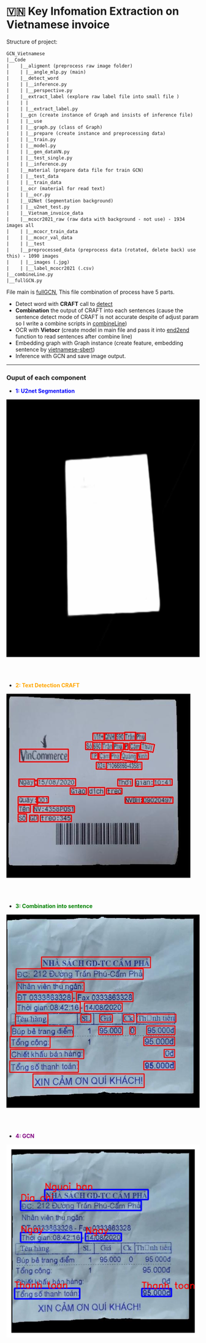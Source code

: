 # :vietnam: Key Infomation Extraction on Vietnamese invoice

Structure of project:
```
GCN_Vietnamese
|__Code
|    |__aligment (preprocess raw image folder)
|    | |__angle_mlp.py (main)
|    |__detect_word 
|    | |__inference.py
|    | |__perspective.py
|    |__extract_label (explore raw label file into small file )
|    | |
|    | |__extract_label.py
|    |__gcn (create instance of Graph and insists of inference file)
|    | |__use
|    | |__graph.py (class of Graph)
|    | |__prepare (create instance and preprocessing data)
|    | |__train.py
|    | |__model.py
|    | |__gen_dataVN.py
|    | |__test_single.py
|    | |__inference.py
|    |__material (prepare data file for train GCN)
|    | |__test_data
|    | |__train_data
|    |__ocr (material for read text)
|    | |__ocr.py
|    |__U2Net (Segmentation background)
|    | |__u2net_test.py
|    |__Vietnam_invoice_data
|    |__mcocr2021_raw (raw data with background - not use) - 1934 images all
|    | |__mcocr_train_data
|    | |__mcocr_val_data
|    | |__test
|    |__preprocessed_data (preprocess data (rotated, delete back) use this) - 1090 images
|    | |__images (.jpg)
|    | |__label_mcocr2021 (.csv)
|__combineLine.py
|__fullGCN.py
```


File main is [fullGCN](/Code/fullGCN.py), This file combination of process have 5 parts. 

* Detect word with **CRAFT** call to [detect](/Code/detect_word/inference.py)
* **Combination** the output of CRAFT into each sentences (cause the sentence detect mode of CRAFT is not accurate despite of adjust param so I write a combine scripts in [combineLine](/Code/combineLine.py)) 
* OCR with **Vietocr** (create model in main file and pass it into [end2end](/Code/combineLine.py) function to read sentences after combine line)
* Embedding graph with Graph instance (create feature, embedding sentence by [vietnamese-sbert](https://huggingface.co/keepitreal/vietnamese-sbert))
* Inference with GCN and save image output.

___
### Ouput of each component
- **<font color='Blue' >1: U2net Segmentation</font>**
  
![](/Code/U2Net/output/mcocr_public_145013chgcz.jpg)

<br><br>

- **<font color='orange' >2: Text Detection CRAFT</font>**
  
![](/Code/detect_word/result/res_mcocr_public_145013aedmq.jpg)

<br><br>

- **<font color='green' >3: Combination into sentence</font>**
  
![](/done_combination.jpg)

<br><br>
- **<font color='purple' >4: GCN</font>**
  
![](/Code/gcn/output_result/mcocr_public_145013cxgot_result_.png)
